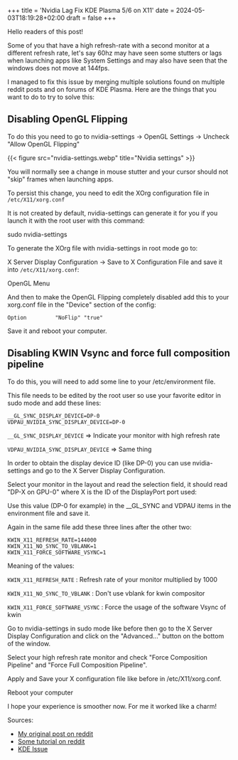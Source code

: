 +++
title = 'Nvidia Lag Fix KDE Plasma 5/6 on X11'
date = 2024-05-03T18:19:28+02:00
draft = false
+++

Hello readers of this post!

Some of you that have a high refresh-rate with a second monitor at a different refresh rate, let's say 60hz may have seen some stutters or lags when launching apps like System Settings and may also have seen that the windows does not move at 144fps.

I managed to fix this issue by merging multiple solutions found on multiple reddit posts and on forums of KDE Plasma. Here are the things that you want to do to try to solve this:

## Disabling OpenGL Flipping

To do this you need to go to nvidia-settings -> OpenGL Settings -> Uncheck "Allow OpenGL Flipping"

{{< figure src="nvidia-settings.webp" title="Nvidia settings" >}}

You will normally see a change in mouse stutter and your cursor should not "skip" frames when launching apps.

To persist this change, you need to edit the XOrg configuration file in `/etc/X11/xorg.conf`

It is not created by default, nvidia-settings can generate it for you if you launch it with the root user with this command:

sudo nvidia-settings

To generate the XOrg file with nvidia-settings in root mode go to:

X Server Display Configuration -> Save to X Configuration File and save it into `/etc/X11/xorg.conf`:

OpenGL Menu

And then to make the OpenGL Flipping completely disabled add this to your xorg.conf file in the "Device" section of the config:

```shell
Option         "NoFlip" "true"
```
Save it and reboot your computer.

## Disabling KWIN Vsync and force full composition pipeline

To do this, you will need to add some line to your /etc/environment file.

This file needs to be edited by the root user so use your favorite editor in sudo mode and add these lines:

```shell
__GL_SYNC_DISPLAY_DEVICE=DP-0 
VDPAU_NVIDIA_SYNC_DISPLAY_DEVICE=DP-0
```

`__GL_SYNC_DISPLAY_DEVICE` => Indicate your monitor with high refresh rate

`VDPAU_NVIDIA_SYNC_DISPLAY_DEVICE` => Same thing

In order to obtain the display device ID (like DP-0) you can use nvidia-settings and go to the X Server Display Configuration.

Select your monitor in the layout and read the selection field, it should read "DP-X on GPU-0" where X is the ID of the DisplayPort port used:


Use this value (DP-0 for example) in the __GL_SYNC and VDPAU items in the environment file and save it.

Again in the same file add these three lines after the other two:

```shell
KWIN_X11_REFRESH_RATE=144000
KWIN_X11_NO_SYNC_TO_VBLANK=1
KWIN_X11_FORCE_SOFTWARE_VSYNC=1
```
Meaning of the values:

`KWIN_X11_REFRESH_RATE` : Refresh rate of your monitor multiplied by 1000

`KWIN_X11_NO_SYNC_TO_VBLANK` : Don't use vblank for kwin compositor

`KWIN_X11_FORCE_SOFTWARE_VSYNC` : Force the usage of the software Vsync of kwin

Go to nvidia-settings in sudo mode like before then go to the X Server Display Configuration and click on the "Advanced..." button on the bottom of the window.

Select your high refresh rate monitor and check "Force Composition Pipeline" and "Force Full Composition Pipeline".

Apply and Save your X configuration file like before in /etc/X11/xorg.conf.

Reboot your computer

I hope your experience is smoother now. For me it worked like a charm!

Sources:

- [My original post on reddit](https://www.reddit.com/r/EndeavourOS/comments/p8b2kf/for_those_that_have_stutterlags_problems_with_kde)
- [Some tutorial on reddit](https://www.reddit.com/r/linux_gaming/comments/ap781g/living_with_144hz_with_60hz_secondary_screens/)
- [KDE Issue](https://bugs.kde.org/show_bug.cgi?id=433094)
